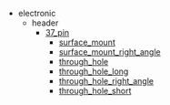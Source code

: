 * electronic
  * header
    * [37_pin](electronic/header/37_pin)
      * [surface_mount](electronic/header/37_pin/surface_mount)
      * [surface_mount_right_angle](electronic/header/37_pin/surface_mount/surface_mount_right_angle)
      * [through_hole](electronic/header/37_pin/surface_mount/surface_mount_right_angle/through_hole)
      * [through_hole_long](electronic/header/37_pin/surface_mount/surface_mount_right_angle/through_hole/through_hole_long)
      * [through_hole_right_angle](electronic/header/37_pin/surface_mount/surface_mount_right_angle/through_hole/through_hole_long/through_hole_right_angle)
      * [through_hole_short](electronic/header/37_pin/surface_mount/surface_mount_right_angle/through_hole/through_hole_long/through_hole_right_angle/through_hole_short)
